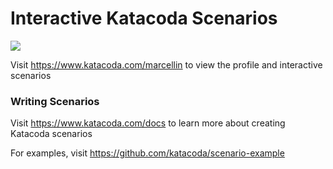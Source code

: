 # Interactive Katacoda Scenarios

[![](http://shields.katacoda.com/katacoda/marcellin/count.svg)](https://www.katacoda.com/marcellin "Get your profile on Katacoda.com")

Visit https://www.katacoda.com/marcellin to view the profile and interactive scenarios

### Writing Scenarios
Visit https://www.katacoda.com/docs to learn more about creating Katacoda scenarios

For examples, visit https://github.com/katacoda/scenario-example

